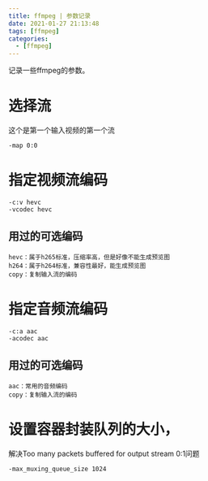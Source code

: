 ```yaml
---
title: ffmpeg | 参数记录
date: 2021-01-27 21:13:48
tags: [ffmpeg]
categories: 
  - [ffmpeg]
---
```


记录一些ffmpeg的参数。

<!-- more -->

# 选择流

这个是第一个输入视频的第一个流

```
-map 0:0
```

# 指定视频流编码

```
-c:v hevc
-vcodec hevc
```

## 用过的可选编码

```
hevc：属于h265标准，压缩率高，但是好像不能生成预览图
h264：属于h264标准，兼容性最好，能生成预览图
copy：复制输入流的编码
```

# 指定音频流编码

```
-c:a aac
-acodec aac
```

## 用过的可选编码

```
aac：常用的音频编码
copy：复制输入流的编码
```

# 设置容器封装队列的大小，

解决Too many packets buffered for output stream 0:1问题

```
-max_muxing_queue_size 1024
```